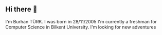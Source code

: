 ## Hi there 👋
I'm  Burhan TÜRK. I was born in 28/11/2005
I'm currently a freshman for Computer Science in Bilkent University.
I'm looking for new adventures


<!--
**Thedeaced/Thedeaced** is a ✨ _special_ ✨ repository because its `README.md` (this file) appears on your GitHub profile.

Here are some ideas to get you started:

- 🔭 I’m currently working on ...
- 🌱 I’m currently learning ...
- 👯 I’m looking to collaborate on ...
- 🤔 I’m looking for help with ...
- 💬 Ask me about ...
- 📫 How to reach me: ...
- 😄 Pronouns: ...
- ⚡ Fun fact: ...
-->
